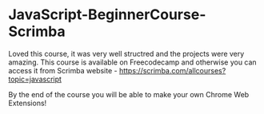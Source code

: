 # JavaScript-BeginnerCourse-Scrimba

Loved this course, it was very well structred and the projects were very amazing. This course is available on Freecodecamp and otherwise you can access it from Scrimba website - <a> https://scrimba.com/allcourses?topic=javascript </a> 

By the end of the course you will be able to make your own Chrome Web Extensions!
